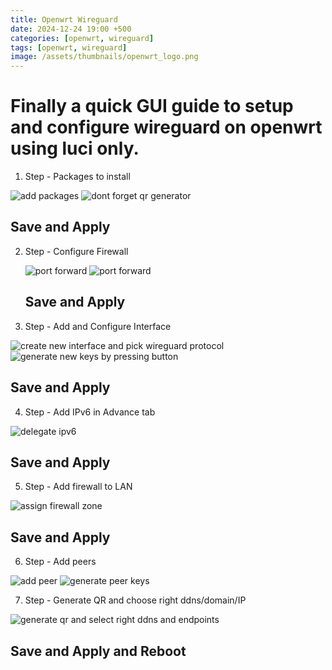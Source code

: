 ```yaml
---
title: Openwrt Wireguard
date: 2024-12-24 19:00 +500
categories: [openwrt, wireguard]
tags: [openwrt, wireguard]
image: /assets/thumbnails/openwrt_logo.png
---
```


# Finally a quick GUI guide to setup and configure wireguard on openwrt using luci only.

1. Step - Packages to install

![add packages](/assets/wireguard-openwrt/package1.png)
![dont forget qr generator](/assets/wireguard-openwrt/package2.png)

## Save and Apply

2. Step - Configure Firewall

   ![port forward](/assets/wireguard-openwrt/pf1.png)
   ![port forward](/assets/wireguard-openwrt/pf2.png)

   ## Save and Apply

3. Step - Add and Configure Interface

![create new interface and pick wireguard protocol](/assets/wireguard-openwrt/int1.png)
![generate new keys by pressing button](/assets/wireguard-openwrt/int2.png)

## Save and Apply

4. Step - Add IPv6 in Advance tab

![delegate ipv6](/assets/wireguard-openwrt/int3.png)

## Save and Apply

5. Step - Add firewall to LAN

![assign firewall zone](/assets/wireguard-openwrt/int4.png)

## Save and Apply

6. Step - Add peers

![add peer](/assets/wireguard-openwrt/int5.png)
![generate peer keys](/assets/wireguard-openwrt/peer.png)

7. Step - Generate QR and choose right ddns/domain/IP

![generate qr and select right ddns and endpoints](/assets/wireguard-openwrt/qr.png)

## Save and Apply and Reboot
